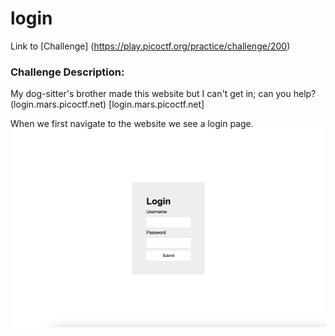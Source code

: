 # login
Link to [Challenge] (https://play.picoctf.org/practice/challenge/200)

### Challenge Description:
My dog-sitter's brother made this website but I can't get in; can you help?
(login.mars.picoctf.net) [login.mars.picoctf.net]

When we first navigate to the website we see a login page.
![login page](/login/imgs/login_page.png)
